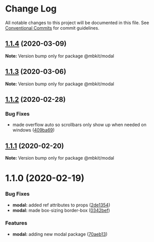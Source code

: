 # Change Log

All notable changes to this project will be documented in this file.
See [Conventional Commits](https://conventionalcommits.org) for commit guidelines.

## [1.1.4](https://github.com/mindbody/design-system/compare/@mbkit/modal@1.1.3...@mbkit/modal@1.1.4) (2020-03-09)

**Note:** Version bump only for package @mbkit/modal





## [1.1.3](https://github.com/mindbody/design-system/compare/@mbkit/modal@1.1.2...@mbkit/modal@1.1.3) (2020-03-06)

**Note:** Version bump only for package @mbkit/modal





## [1.1.2](https://github.com/mindbody/design-system/compare/@mbkit/modal@1.1.1...@mbkit/modal@1.1.2) (2020-02-28)


### Bug Fixes

* made overflow auto so scrollbars only show up when needed on windows ([409ba69](https://github.com/mindbody/design-system/commit/409ba69ee4b0334d2fa54d90b57768f3cbbc80ae))





## [1.1.1](https://github.com/mindbody/design-system/compare/@mbkit/modal@1.1.0...@mbkit/modal@1.1.1) (2020-02-20)

**Note:** Version bump only for package @mbkit/modal





# 1.1.0 (2020-02-19)


### Bug Fixes

* **modal:** added ref attributes to props ([2de1354](https://github.com/mindbody/design-system/commit/2de1354b36764149438e49256c5291d988ceddb8))
* **modal:** made box-sizing border-box ([0342bef](https://github.com/mindbody/design-system/commit/0342befe45a48af249248a0fe01494a0649d0137))


### Features

* **modal:** adding new modal package ([70aeb13](https://github.com/mindbody/design-system/commit/70aeb130fae4cc3903c7621d81588c5075172392))

